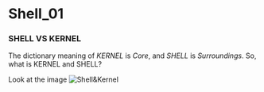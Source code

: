 # Shell_01

### SHELL VS KERNEL

The dictionary meaning of _KERNEL_ is _Core_, and _SHELL_ is _Surroundings_. So, what is KERNEL and SHELL? 

Look at the image ![Shell&Kernel](Linux_study/14-17_Shell/Shell&Kernel.jpeg)